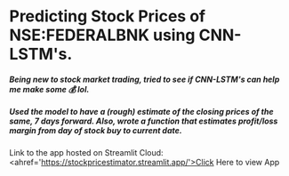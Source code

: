 # Predicting Stock Prices of NSE:FEDERALBNK using CNN-LSTM's.

<h5> Being new to stock market trading, tried to see if CNN-LSTM's can help me make some &#128176; lol.  <br> <br>
Used the model to have a (rough) estimate of the closing prices of the same, 7 days forward. Also, wrote a function that estimates profit/loss margin from day of stock buy to current date. </h5>


Link to the app hosted on Streamlit Cloud: <ahref='https://stockpricestimator.streamlit.app/'>Click Here to view App </a>

